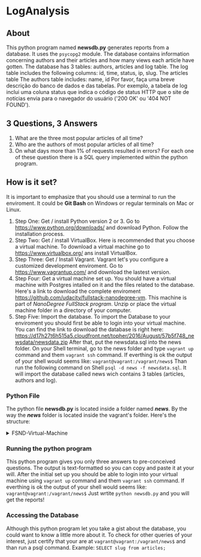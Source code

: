 # LogAnalysis
## About
This python program named **newsdb.py** generates reports from a database.
It uses the `psycopg2` module.
The database contains information concerning authors and their articles 
and how many views each article have gotten.
The database has 3 tables: authors, articles and log table.
The log table includes the following columns: id, time, status, ip, slug.
The articles table
The authors table includes: name, id
Por favor, faça uma breve descrição do banco de dados e das tabelas.
Por exemplo, a tabela de log inclui uma coluna status que indica o código de
status HTTP que o site de notícias envia para o navegador do usuário ('200 OK' ou '404 NOT FOUND').
## 3 Questions, 3 Answers
1. What are the three most popular articles of all time?
2. Who are the authors of most popular articles of all time?
3. On what days more than 1% of requests resulted in errors?
For each one of these question there is a SQL query implemented within the python program.
## How is it set?
It is important to emphasize that you should use a terminal to run the enviroment.
It could be **Git Bash** on Windows or regular terminals on Mac or Linux.
1. Step One: Get / install Python version 2 or 3. 
Go to https://www.python.org/downloads/ and download Python.
Follow the installation process.
2. Step Two: Get / install VirtualBox.
Here is recommended that you choose a virtual machine.
To download a virtual machine go to https://www.virtualbox.org/ ans install VirtualBox.
3. Step Three: Get / Install Vagrant.
Vagrant let's you configure a customized development enviroment.
Go to https://www.vagrantup.com/ and download the lastest version.
4. Step Four: Get a virtual machine set up.
You should have a virtual machine with Postgres intalled on it and the files related to the database.
Here's a link to download the complete enviroment https://github.com/udacity/fullstack-nanodegree-vm.
This machine is part of _NanoDegree FullStack program_.
Unzip or place the virtual machine folder in a directory of your computer.
5. Step Five: Import the database.
To import the Database to your enviroment you should first be able to login into your virtual machine.
You can find the link to download the database is right here:
https://d17h27t6h515a5.cloudfront.net/topher/2016/August/57b5f748_newsdata/newsdata.zip
After that, put the newsdata.sql into the news folder.
On your Shell terminal, go to the news folder and type `vagrant up` command and them `vagrant ssh` command.
If everthing is ok the output of your shell would seems like:
`vagrant@vagrant:/vagrant/news$`
Than run the following command on Shell `psql -d news -f newsdata.sql`.
It will import the database called news wich contains 3 tables (articles, authors and log).
### Python File
The python file **newsdb.py** is located inside a folder named ***news***.
By the way the ***news*** folder is located inside the vagrant's folder. Here's the structure:
   <details>
      <summary>FSND-Virtual-Machine</summary> 
      <details>
            <summary>vagrant</summary>                
              <summary>* .vagrant</summary>                  
              <summary>* catalog</summary>                   
              <summary>* forum</summary>                  
       <details>
           <summary>news</summary>
           <p>newsdb.py</p>
        </details>
         </details>
    </details>
    
### Running the python program
This python program gives you only three answers to pre-conceived questions. The output is text-formatted
so you can copy and paste it at your will.
After the initial set up you should be able to login into your virtual machine
using `vagrant up` command and them `vagrant ssh` command.
If everthing is ok the output of your shell would seems like:
`vagrant@vagrant:/vagrant/news$`
Just wrtite `python newsdb.py` and you will get the reports!
### Accessing the Database
Although this python program let you take a gist about the database, you could want to know a little more
about it.
To check for other queries of your interest, just certify that your are at `vagrant@vagrant:/vagrant/news$`
and than run a psql command. Example: `SELECT slug from articles;` 
